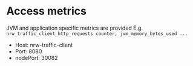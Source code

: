 # Access metrics
  JVM and application specific metrics are provided
  E.g. ```nrw_traffic_client_http_requests counter, jvm_memory_bytes_used ...```

 * Host: nrw-traffic-client 
 * Port: 8080
 * nodePort: 30082